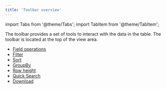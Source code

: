 ```yaml
---
title: 'Toolbar overview'
---
```

import Tabs from '@theme/Tabs';
import TabItem from '@theme/TabItem';

The toolbar provides a set of tools to interact with the data in the table. The toolbar is located at the top of the view area.

- [Field operations](field-operations)
- [Filter](filter)
- [Sort](sort)
- [GroupBy](group-by)
- [Row height](row-height)
- [Quick Search](search)
- [Download](download)
 